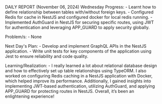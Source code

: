 DAILY REPORT (November 06, 2024) Wednesday
 Progress:
    - Learnt how to define relationship between tables with/without foreign keys.
    - Configured Redis for cache in NestJS and configured docker for local redis running.
    - Implemented AuthGuard in NestJS for securing specific routes, using JWT for authentication and leveraging APP_GUARD to apply security globally.

 Problem/s:
    - None

 Next Day's Plan:
    - Develop and implement GraphQL APIs in the NestJS application.
    - Write unit tests for key components of the application using Jest to ensure reliability and code quality.

 Learning/Realization:
    -  I really learned a lot about relational database design and how to effectively set up table relationships using TypeORM. I also worked on configuring Redis caching in a NestJS application with Docker, which helped improve its performance. Additionally, I gained insights into implementing JWT-based authentication, utilizing AuthGuard, and applying APP_GUARD for protecting routes in NestJS. Overall, it’s been an enlightening experience!